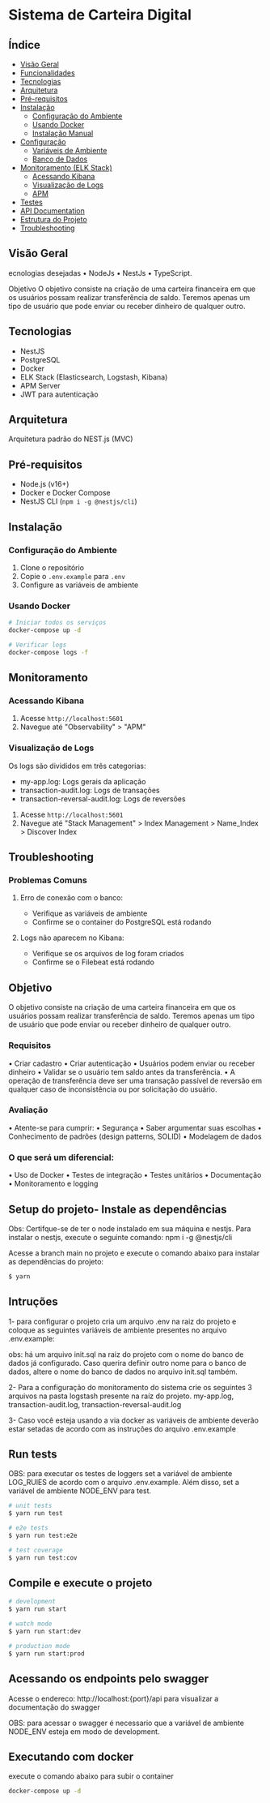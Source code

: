 # Sistema de Carteira Digital

## Índice
- [Visão Geral](#visão-geral)
- [Funcionalidades](#funcionalidades)
- [Tecnologias](#tecnologias)
- [Arquitetura](#arquitetura)
- [Pré-requisitos](#pré-requisitos)
- [Instalação](#instalação)
  - [Configuração do Ambiente](#configuração-do-ambiente)
  - [Usando Docker](#usando-docker)
  - [Instalação Manual](#instalação-manual)
- [Configuração](#configuração)
  - [Variáveis de Ambiente](#variáveis-de-ambiente)
  - [Banco de Dados](#banco-de-dados)
- [Monitoramento (ELK Stack)](#monitoramento)
  - [Acessando Kibana](#acessando-kibana)
  - [Visualização de Logs](#visualização-de-logs)
  - [APM](#apm)
- [Testes](#testes)
- [API Documentation](#api-documentation)
- [Estrutura do Projeto](#estrutura-do-projeto)
- [Troubleshooting](#troubleshooting)

## Visão Geral
ecnologias desejadas 
• NodeJs 
• NestJs 
• TypeScript. 
  
Objetivo 
O objetivo consiste na criação de uma carteira financeira em que os usuários possam realizar 
transferência de saldo. 
Teremos apenas um tipo de usuário que pode enviar ou receber dinheiro de qualquer outro. 
 

## Tecnologias
- NestJS
- PostgreSQL
- Docker
- ELK Stack (Elasticsearch, Logstash, Kibana)
- APM Server
- JWT para autenticação

## Arquitetura
Arquitetura padrão do NEST.js (MVC)

## Pré-requisitos
- Node.js (v16+)
- Docker e Docker Compose
- NestJS CLI (`npm i -g @nestjs/cli`)

## Instalação

### Configuração do Ambiente
1. Clone o repositório
2. Copie o `.env.example` para `.env`
3. Configure as variáveis de ambiente

### Usando Docker
```bash
# Iniciar todos os serviços
docker-compose up -d

# Verificar logs
docker-compose logs -f
```

## Monitoramento
### Acessando Kibana
1. Acesse `http://localhost:5601`
2. Navegue até "Observability" > "APM"

### Visualização de Logs
Os logs são divididos em três categorias:
- my-app.log: Logs gerais da aplicação
- transaction-audit.log: Logs de transações
- transaction-reversal-audit.log: Logs de reversões
1. Acesse `http://localhost:5601`
2. Navegue até "Stack Management" > Index Management > Name_Index > Discover Index

## Troubleshooting
### Problemas Comuns
1. Erro de conexão com o banco:
   - Verifique as variáveis de ambiente
   - Confirme se o container do PostgreSQL está rodando

2. Logs não aparecem no Kibana:
   - Verifique se os arquivos de log foram criados
   - Confirme se o Filebeat está rodando

## Objetivo

O objetivo consiste na criação de uma carteira financeira em que os usuários possam realizar 
transferência de saldo. 
Teremos apenas um tipo de usuário que pode enviar ou receber dinheiro de qualquer outro. 
 
### Requisitos 
• Criar cadastro 
• Criar autenticação 
• Usuários podem enviar ou receber dinheiro 
• Validar se o usuário tem saldo antes da transferência. 
• A operação de transferência deve ser uma transação passível de reversão em qualquer caso de 
inconsistência ou por solicitação do usuário. 
 
### Avaliação 
• Atente-se para cumprir: 
• Segurança 
• Saber argumentar suas escolhas 
• Conhecimento de padrões (design patterns, SOLID) 
• Modelagem de dados 

### O que será um diferencial: 
• Uso de Docker 
• Testes de integração 
• Testes unitários 
• Documentação 
• Monitoramento e logging 


## Setup do projeto- Instale as dependências

Obs: Certifque-se de ter o node instalado em sua máquina e nestjs. Para instalar o nestjs, execute o seguinte comando: npm i -g @nestjs/cli

Acesse a branch main no projeto e execute o comando abaixo para instalar as dependências do projeto:


```bash
$ yarn 
```

## Intruções

1- para configurar o projeto cria um arquivo .env na raiz do projeto e coloque as seguintes variáveis de ambiente presentes no arquivo .env.example:

obs: há um arquivo init.sql na raiz do projeto com o nome do banco de dados já configurado. Caso querira definir outro nome para o banco de dados, altere o nome do banco de dados no arquivo init.sql também.

2- Para a configuração do monitoramento do sistema crie os seguintes 3 arquivos na pasta logstash presente na raíz do projeto. my-app.log, transaction-audit.log, transaction-reversal-audit.log

3- Caso você esteja usando a via docker as variáveis de ambiente deverão estar setadas de acordo com as instruções do arquivo .env.example

## Run tests

OBS: para executar os testes de loggers set a variável de ambiente LOG_RUlES de acordo com o arquivo .env.example. Além disso, set a variável de ambiente NODE_ENV para test.

```bash
# unit tests
$ yarn run test

# e2e tests
$ yarn run test:e2e

# test coverage
$ yarn run test:cov
```

## Compile e execute o projeto

```bash
# development
$ yarn run start

# watch mode
$ yarn run start:dev

# production mode
$ yarn run start:prod

```

## Acessando os endpoints pelo swagger

Acesse o endereco: http://localhost:{port}/api para visualizar a documentação do swagger

OBS: para acessar o swagger é necessario que a variável de ambiente NODE_ENV esteja em modo de development.


## Executando com docker 
execute o comando abaixo para subir o container
```bash 
docker-compose up -d 
```
